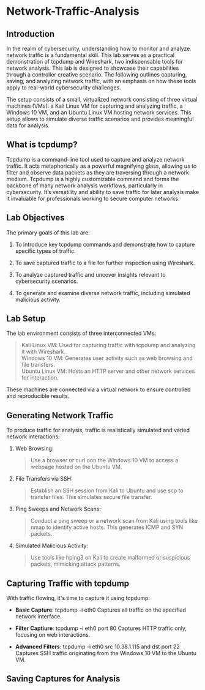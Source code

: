 # Network-Traffic-Analysis

## Introduction
In the realm of cybersecurity, understanding how to monitor and analyze network traffic is a fundamental skill. This lab serves as a practical demonstration of tcpdump and Wireshark, two indispensable tools for network analysis. This lab is designed to showcase their capabilities through a controller creative scenario. The following outlines capturing, saving, and analyzing network traffic, with an emphasis on how these tools apply to real-world cybersecurity challenges.  

The setup consists of a small, virtualized network consisting of three virtual machines (VMs): a Kali Linux VM for capturing and analyzing traffic, a Windows 10 VM, and an Ubuntu Linux VM hosting network services. This setup allows to simulate diverse traffic scenarios and provides meaningful data for analysis.  

## What is tcpdump?
Tcpdump is a command-line tool used to capture and analyze network traffic. It acts metaphorically as a powerful magnifying glass, allowing us to filter and observe data packets as they are traversing through a network medium. Tcpdump is a highly customizable command and forms the backbone of many network analysis workflows, particularly in cybersecurity. It’s versatility and ability to save traffic for later analysis make it invaluable for professionals working to secure computer networks. 

## Lab Objectives
The primary goals of this lab are: 

1. To introduce key tcpdump commands and demonstrate how to capture specific types of traffic.  

2. To save captured traffic to a file for further inspection using Wireshark.  

3. To analyze captured traffic and uncover insights relevant to cybersecurity scenarios.  

4. To generate and examine diverse network traffic, including simulated malicious activity.

## Lab Setup
The lab environment consists of three interconnected VMs:

> Kali Linux VM: Used for capturing traffic with tcpdump and analyzing it with Wireshark.  
> Windows 10 VM: Generates user activity such as web browsing and file transfers.  
> Ubuntu Linux VM: Hosts an HTTP server and other network services for interaction.

These machines are connected via a virtual network to ensure controlled and reproducible results. 

## Generating Network Traffic
To produce traffic for analysis, traffic is realistically simulated and varied network interactions:

1. Web Browsing:
   > Use a browser or curl oon the Windows 10 VM to access a webpage hosted on the Ubuntu VM.

2. File Transfers via SSH:
   > Establish an SSH session from Kali to Ubuntu and use scp to transfer files. This simulates secure file transfer.

3. Ping Sweeps and Network Scans:
   > Conduct a ping sweep or a network scan from Kali using tools like nmap to identify active hosts. This generates ICMP and SYN packets. 

4. Simulated Malicious Activity:
   > Use tools like hping3 on Kali to create malformed or suspicious packets, mimicking attack patterns.

   
## Capturing Traffic with tcpdump
With traffic flowing, it's time to capture it using tcpdump:

- **Basic Capture**:
  tcpdump -i eth0
Captures all traffic on the specified network interface. 

- **Filter Captiure**:
  tcpdump -i eth0 port 80
Captures HTTP traffic only, focusing on web interactions.

- **Advanced Filters**:
  tcpdump -i eth0 src 10.38.1.115 and dst port 22
Captures SSH traffic originating from the Windows 10 VM to the Ubuntu VM.


## Saving Captures for Analysis





















